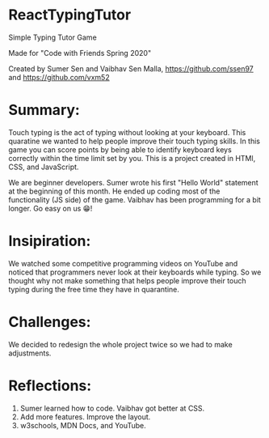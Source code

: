 # ReactTypingTutor
Simple Typing Tutor Game

Made for "Code with Friends Spring 2020"

Created by Sumer Sen and Vaibhav Sen Malla, https://github.com/ssen97 and https://github.com/vxm52


# Summary:

Touch typing is the act of typing without looking at your keyboard. This quaratine we wanted to help people improve their touch typing skills. In this game you can score points by being able to identify keyboard keys correctly within the time limit set by you. This is a project created in HTMl, CSS, and JavaScript.

We are beginner developers. Sumer wrote his first "Hello World" statement at the beginning of this month. He ended up coding most of the functionality (JS side) of the game. Vaibhav has been programming for a bit longer. Go easy on us 😁!


# Insipiration:

We watched some competitive programming videos on YouTube and noticed that programmers never look at their keyboards while typing. So we thought why not make something that helps people improve their touch typing during the free time they have in quarantine.


# Challenges:

We decided to redesign the whole project twice so we had to make adjustments.


# Reflections:

1. Sumer learned how to code. Vaibhav got better at CSS.
2. Add more features. Improve the layout.
3. w3schools, MDN Docs, and YouTube.
